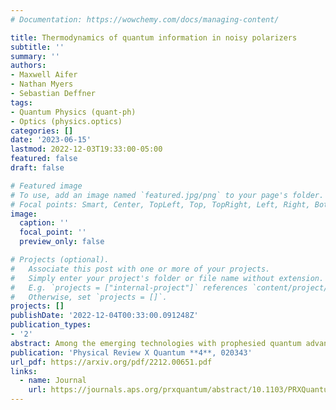 ```yaml
---
# Documentation: https://wowchemy.com/docs/managing-content/

title: Thermodynamics of quantum information in noisy polarizers
subtitle: ''
summary: ''
authors:
- Maxwell Aifer
- Nathan Myers
- Sebastian Deffner
tags:
- Quantum Physics (quant-ph)
- Optics (physics.optics)
categories: []
date: '2023-06-15'
lastmod: 2022-12-03T19:33:00-05:00
featured: false
draft: false

# Featured image
# To use, add an image named `featured.jpg/png` to your page's folder.
# Focal points: Smart, Center, TopLeft, Top, TopRight, Left, Right, BottomLeft, Bottom, BottomRight.
image:
  caption: ''
  focal_point: ''
  preview_only: false

# Projects (optional).
#   Associate this post with one or more of your projects.
#   Simply enter your project's folder or file name without extension.
#   E.g. `projects = ["internal-project"]` references `content/project/deep-learning/index.md`.
#   Otherwise, set `projects = []`.
projects: []
publishDate: '2022-12-04T00:33:00.091248Z'
publication_types:
- '2'
abstract: Among the emerging technologies with prophesied quantum advantage, quantum communications has already led to fascinating demonstrations -- including quantum teleportation to and from satellites. However, all optical communication necessitates the use of optical devices, and their comprehensive quantum thermodynamic description is still severely lacking. In the present analysis we prove several versions of Landauer's principle for noisy polarizers, namely absorbing linear polarizers and polarizing beamsplitters. As main results we obtain statements of the second law quantifying the minimal amount of heat that is dissipated in the creating of linearly polarized light. Our findings are illustrated with an experimentally tractable example, namely the temperature dependence of a quantum eraser. 
publication: 'Physical Review X Quantum **4**, 020343'
url_pdf: https://arxiv.org/pdf/2212.00651.pdf
links:
  - name: Journal
    url: https://journals.aps.org/prxquantum/abstract/10.1103/PRXQuantum.4.020343
---
```

